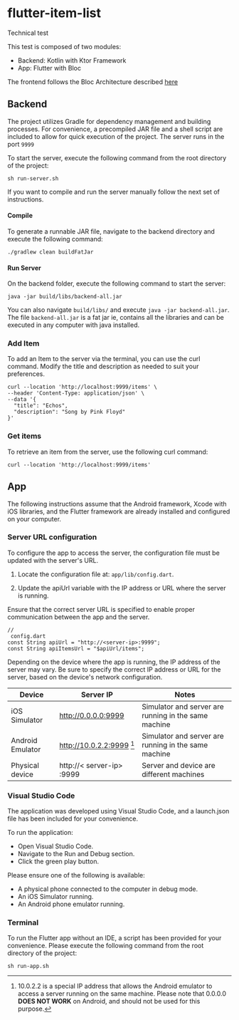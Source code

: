 # flutter-item-list
Technical test

This test is composed of two modules:
- Backend: Kotlin with Ktor Framework 
- App: Flutter with Bloc

The frontend follows the Bloc Architecture described [here](https://bloclibrary.dev/architecture/)


## Backend
The project utilizes Gradle for dependency management and building processes. For convenience, a precompiled JAR file and a shell script are included to allow for quick execution of the project.
The server runs in the port `9999`

To start the server, execute the following command from the root directory of the project:
```
sh run-server.sh
``` 
If you want to compile and run the server manually follow the next set of instructions.

#### Compile
To generate a runnable JAR file, navigate to the backend directory and execute the following command:
```
./gradlew clean buildFatJar
```

#### Run Server
On the backend folder, execute the following command to start the server:
```
java -jar build/libs/backend-all.jar
```

You can also navigate `build/libs/` and execute `java -jar backend-all.jar`. The file `backend-all.jar` is a fat jar ie, contains all the libraries and can be executed in any computer with java installed.


### Add Item
To add an Item to the server via the terminal, you can use the curl command. Modify the title and description as needed to suit your preferences.
```
curl --location 'http://localhost:9999/items' \
--header 'Content-Type: application/json' \
--data '{
  "title": "Echos",
  "description": "Song by Pink Floyd"
}'
```

### Get items
To retrieve an item from the server, use the following curl command:

```
curl --location 'http://localhost:9999/items'
```

## App
The following instructions assume that the Android framework, Xcode with iOS libraries, and the Flutter framework are already installed and configured on your computer.


### Server URL configuration
To configure the app to access the server, the configuration file must be updated with the server's URL.

1. Locate the configuration file at:
`app/lib/config.dart`.

2. Update the apiUrl variable with the IP address or URL where the server is running.

Ensure that the correct server URL is specified to enable proper communication between the app and the server.
```
//
 config.dart
const String apiUrl = "http://<server-ip>:9999";
const String apiItemsUrl = "$apiUrl/items";
```

Depending on the device where the app is running, the IP address of the server may vary. Be sure to specify the correct IP address or URL for the server, based on the device's network configuration.

| Device | Server IP | Notes | 
|---|---|---|
|iOS Simulator | http://0.0.0.0:9999 | Simulator and server are running in the same machine|
|Android Emulator | http://10.0.2.2:9999 [^1]| Simulator and server are running in the same machine|
| Physical device | http://< server-ip> :9999 | Server and device are different machines|

[^1]: 10.0.2.2 is a special IP address that allows the Android emulator to access a server running on the same machine. Please note that 0.0.0.0 **DOES NOT WORK** on Android, and should not be used for this purpose.

### Visual Studio Code
The application was developed using Visual Studio Code, and a launch.json file has been included for your convenience.

To run the application:
- Open Visual Studio Code.
- Navigate to the Run and Debug section.
- Click the green play button.

Please ensure one of the following is available:

- A physical phone connected to the computer in debug mode.
- An iOS Simulator running.
- An Android phone emulator running.

### Terminal
To run the Flutter app without an IDE, a script has been provided for your convenience. Please execute the following command from the root directory of the project:

```
sh run-app.sh
```
